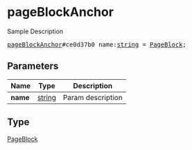 # pageBlockAnchor

Sample Description

<pre>
<a href="../constructor/pageBlockAnchor.md">pageBlockAnchor</a>#ce0d37b0 name:<a href="../type/string.md">string</a> = <a href="../type/PageBlock.md">PageBlock</a>;
</pre>

## Parameters

| Name | Type | Description |
|------|:----:|-------------|
| **name** | [string](../type/string.md) | Param description |

## Type

[PageBlock](../type/PageBlock.md)
